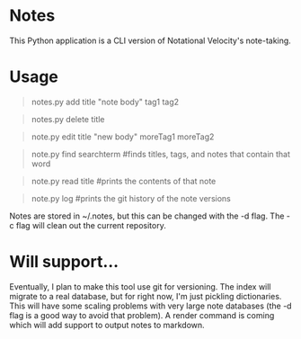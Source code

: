 # Notes
This Python application is a CLI version of Notational Velocity's note-taking.

# Usage
> notes.py add title "note body" tag1 tag2

> notes.py delete title

> note.py edit title "new body" moreTag1 moreTag2

> note.py find searchterm #finds titles, tags, and notes that contain that word

> note.py read title #prints the contents of that note

> note.py log #prints the git history of the note versions

Notes are stored in ~/.notes, but this can be changed with the -d flag. The -c flag will clean out the current repository.

# Will support…
Eventually, I plan to make this tool use git for versioning. The index will migrate to a real database, but for right now, I'm just pickling dictionaries. This will have some scaling problems with very large note databases (the -d flag is a good way to avoid that problem). A render command is coming which will add support to output notes to markdown. 